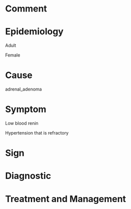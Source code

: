 # Comment

# Epidemiology

Adult

Female

# Cause

adrenal_adenoma

# Symptom

Low blood renin

Hypertension that is refractory

# Sign

# Diagnostic

# Treatment and Management
